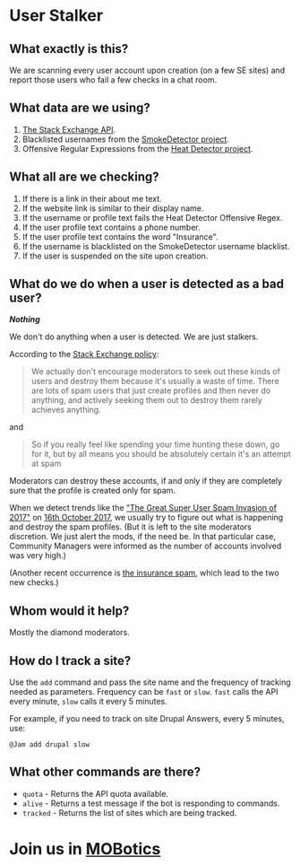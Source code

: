 # User Stalker 

## What exactly is this?

We are scanning every user account upon creation (on a few SE sites) and report those users who fail a few checks in a chat room. 

## What data are we using?

1. [The Stack Exchange API](http://api.stackexchange.com).
2. Blacklisted usernames from the [SmokeDetector project](https://charcoal-se.org/#whats-smokey). 
3. Offensive Regular Expressions from the [Heat Detector project](https://stackapps.com/questions/7001/heat-detector-analysing-comments-to-find-heat). 

## What all are we checking?

1. If there is a link in their about me text. 
2. If the website link is similar to their display name. 
3. If the username or profile text fails the Heat Detector Offensive Regex.
4. If the user profile text contains a phone number.
5. If the user profile text contains the word "Insurance".
6. If the username is blacklisted on the SmokeDetector username blacklist.
7. If the user is suspended on the site upon creation.

## What do we do when a user is detected as a bad user? 

***Nothing***

We don't do anything when a user is detected. We are just stalkers. 

According to the [Stack Exchange policy](https://meta.stackexchange.com/questions/297993/what-is-the-policy-on-destroying-users-with-very-spammy-profiles-but-have-not-po):

> We actually don't encourage moderators to seek out these kinds of users and destroy them because it's usually a waste of time. There are lots of spam users that just create profiles and then never do anything, and actively seeking them out to destroy them rarely achieves anything. 

and 

> So if you really feel like spending your time hunting these down, go for it, but by all means you should be absolutely certain it's an attempt at spam

Moderators can destroy these accounts, if and only if they are completely sure that the profile is created only for spam. 

When we detect trends like the ["The Great Super User Spam Invasion of 2017"](https://meta.stackexchange.com/a/238975) on [16th October 2017](https://chat.stackexchange.com/transcript/59667/2017/10/16), we usually try to figure out what is happening and destroy the spam profiles. (But it is left to the site moderators discretion. We just alert the mods, if the need be. In that particular case, Community Managers were informed as the number of accounts involved was very high.) 

(Another recent occurrence is [the insurance spam](https://meta.stackexchange.com/questions/303746/), which lead to the two new checks.)

## Whom would it help?

Mostly the diamond moderators.

## How do I track a site? 

Use the `add` command and pass the site name and the frequency of tracking needed as parameters. Frequency can be `fast` or `slow`. `fast` calls the API every  minute, `slow` calls it every 5 minutes. 

For example, if you need to track on site Drupal Answers, every 5 minutes, use: 

    @Jam add drupal slow

## What other commands are there? 

 - `quota` - Returns the API quota available.
 - `alive` - Returns a test message if the bot is responding to commands. 
 - `tracked` - Returns the list of sites which are being tracked. 
 

# Join us in [MOBotics](https://chat.stackexchange.com/rooms/59667/mobotics) 
